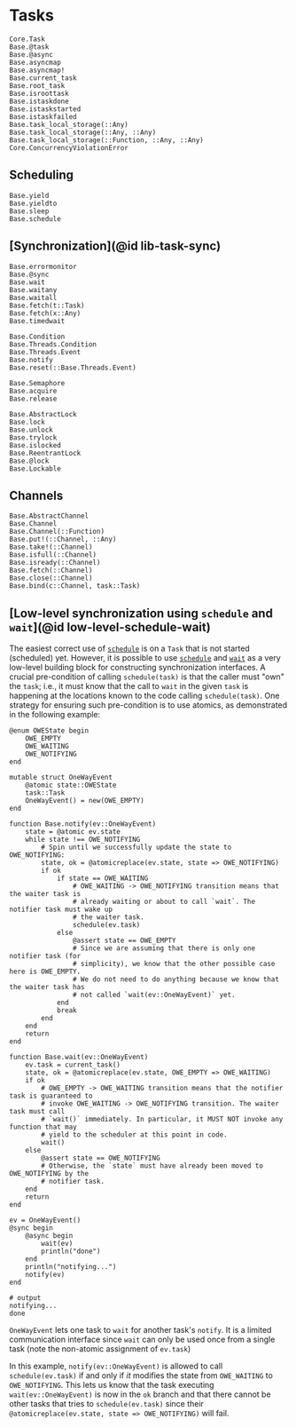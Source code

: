 # Tasks

```@docs
Core.Task
Base.@task
Base.@async
Base.asyncmap
Base.asyncmap!
Base.current_task
Base.root_task
Base.isroottask
Base.istaskdone
Base.istaskstarted
Base.istaskfailed
Base.task_local_storage(::Any)
Base.task_local_storage(::Any, ::Any)
Base.task_local_storage(::Function, ::Any, ::Any)
Core.ConcurrencyViolationError
```

## Scheduling

```@docs
Base.yield
Base.yieldto
Base.sleep
Base.schedule
```

## [Synchronization](@id lib-task-sync)

```@docs
Base.errormonitor
Base.@sync
Base.wait
Base.waitany
Base.waitall
Base.fetch(t::Task)
Base.fetch(x::Any)
Base.timedwait

Base.Condition
Base.Threads.Condition
Base.Threads.Event
Base.notify
Base.reset(::Base.Threads.Event)

Base.Semaphore
Base.acquire
Base.release

Base.AbstractLock
Base.lock
Base.unlock
Base.trylock
Base.islocked
Base.ReentrantLock
Base.@lock
Base.Lockable
```

## Channels

```@docs
Base.AbstractChannel
Base.Channel
Base.Channel(::Function)
Base.put!(::Channel, ::Any)
Base.take!(::Channel)
Base.isfull(::Channel)
Base.isready(::Channel)
Base.fetch(::Channel)
Base.close(::Channel)
Base.bind(c::Channel, task::Task)
```

## [Low-level synchronization using `schedule` and `wait`](@id low-level-schedule-wait)

The easiest correct use of [`schedule`](@ref) is on a `Task` that is not started (scheduled)
yet. However, it is possible to use [`schedule`](@ref) and [`wait`](@ref) as a very
low-level building block for constructing synchronization interfaces. A crucial
pre-condition of calling `schedule(task)` is that the caller must "own" the `task`; i.e., it
must know that the call to `wait` in the given `task` is happening at the locations known to
the code calling `schedule(task)`. One strategy for ensuring such pre-condition is to use
atomics, as demonstrated in the following example:

```jldoctest
@enum OWEState begin
    OWE_EMPTY
    OWE_WAITING
    OWE_NOTIFYING
end

mutable struct OneWayEvent
    @atomic state::OWEState
    task::Task
    OneWayEvent() = new(OWE_EMPTY)
end

function Base.notify(ev::OneWayEvent)
    state = @atomic ev.state
    while state !== OWE_NOTIFYING
        # Spin until we successfully update the state to OWE_NOTIFYING:
        state, ok = @atomicreplace(ev.state, state => OWE_NOTIFYING)
        if ok
            if state == OWE_WAITING
                # OWE_WAITING -> OWE_NOTIFYING transition means that the waiter task is
                # already waiting or about to call `wait`. The notifier task must wake up
                # the waiter task.
                schedule(ev.task)
            else
                @assert state == OWE_EMPTY
                # Since we are assuming that there is only one notifier task (for
                # simplicity), we know that the other possible case here is OWE_EMPTY.
                # We do not need to do anything because we know that the waiter task has
                # not called `wait(ev::OneWayEvent)` yet.
            end
            break
        end
    end
    return
end

function Base.wait(ev::OneWayEvent)
    ev.task = current_task()
    state, ok = @atomicreplace(ev.state, OWE_EMPTY => OWE_WAITING)
    if ok
        # OWE_EMPTY -> OWE_WAITING transition means that the notifier task is guaranteed to
        # invoke OWE_WAITING -> OWE_NOTIFYING transition. The waiter task must call
        # `wait()` immediately. In particular, it MUST NOT invoke any function that may
        # yield to the scheduler at this point in code.
        wait()
    else
        @assert state == OWE_NOTIFYING
        # Otherwise, the `state` must have already been moved to OWE_NOTIFYING by the
        # notifier task.
    end
    return
end

ev = OneWayEvent()
@sync begin
    @async begin
        wait(ev)
        println("done")
    end
    println("notifying...")
    notify(ev)
end

# output
notifying...
done
```

`OneWayEvent` lets one task to `wait` for another task's `notify`. It is a limited
communication interface since `wait` can only be used once from a single task (note the
non-atomic assignment of `ev.task`)

In this example, `notify(ev::OneWayEvent)` is allowed to call `schedule(ev.task)` if and
only if *it* modifies the state from `OWE_WAITING` to `OWE_NOTIFYING`. This lets us know that
the task executing `wait(ev::OneWayEvent)` is now in the `ok` branch and that there cannot be
other tasks that tries to `schedule(ev.task)` since their
`@atomicreplace(ev.state, state => OWE_NOTIFYING)` will fail.
